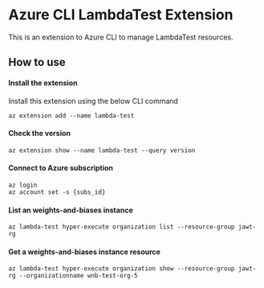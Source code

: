 # Azure CLI LambdaTest Extension #
This is an extension to Azure CLI to manage LambdaTest resources.

## How to use ##
#### Install the extension ####
Install this extension using the below CLI command
```
az extension add --name lambda-test
```
#### Check the version ####
```
az extension show --name lambda-test --query version
```
#### Connect to Azure subscription ####
```
az login
az account set -s {subs_id}
```
#### List an weights-and-biases instance ####
```
az lambda-test hyper-execute organization list --resource-group jawt-rg
```
#### Get a weights-and-biases instance resource ####
```
az lambda-test hyper-execute organization show --resource-group jawt-rg --organizationname wnb-test-org-5
```